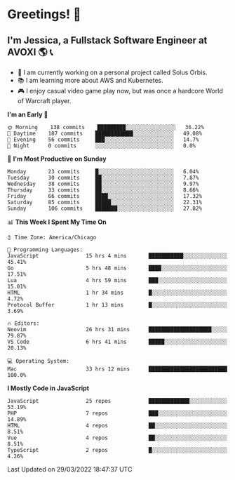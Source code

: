 # Greetings! 🧠

## I'm Jessica, a Fullstack Software Engineer at AVOXI 🌎 📞

- 🌟 I am currently working on a personal project called Solus Orbis.
- 📚 I am learning more about AWS and Kubernetes.
- 🎮 I enjoy casual video game play now, but was once a hardcore World of Warcraft player.

<!--START_SECTION:waka-->
**I'm an Early 🐤** 

```text
🌞 Morning    138 commits    █████████░░░░░░░░░░░░░░░░   36.22% 
🌆 Daytime    187 commits    ████████████░░░░░░░░░░░░░   49.08% 
🌃 Evening    56 commits     ███░░░░░░░░░░░░░░░░░░░░░░   14.7% 
🌙 Night      0 commits      ░░░░░░░░░░░░░░░░░░░░░░░░░   0.0%

```
📅 **I'm Most Productive on Sunday** 

```text
Monday       23 commits     █░░░░░░░░░░░░░░░░░░░░░░░░   6.04% 
Tuesday      30 commits     ██░░░░░░░░░░░░░░░░░░░░░░░   7.87% 
Wednesday    38 commits     ██░░░░░░░░░░░░░░░░░░░░░░░   9.97% 
Thursday     33 commits     ██░░░░░░░░░░░░░░░░░░░░░░░   8.66% 
Friday       66 commits     ████░░░░░░░░░░░░░░░░░░░░░   17.32% 
Saturday     85 commits     █████░░░░░░░░░░░░░░░░░░░░   22.31% 
Sunday       106 commits    ███████░░░░░░░░░░░░░░░░░░   27.82%

```


📊 **This Week I Spent My Time On** 

```text
⌚︎ Time Zone: America/Chicago

💬 Programming Languages: 
JavaScript               15 hrs 4 mins       ███████████░░░░░░░░░░░░░░   45.41% 
Go                       5 hrs 48 mins       ████░░░░░░░░░░░░░░░░░░░░░   17.51% 
Lua                      4 hrs 59 mins       ███░░░░░░░░░░░░░░░░░░░░░░   15.01% 
HTML                     1 hr 34 mins        █░░░░░░░░░░░░░░░░░░░░░░░░   4.72% 
Protocol Buffer          1 hr 13 mins        █░░░░░░░░░░░░░░░░░░░░░░░░   3.69%

🔥 Editors: 
Neovim                   26 hrs 31 mins      ████████████████████░░░░░   79.87% 
VS Code                  6 hrs 41 mins       █████░░░░░░░░░░░░░░░░░░░░   20.13%

💻 Operating System: 
Mac                      33 hrs 12 mins      █████████████████████████   100.0%

```

**I Mostly Code in JavaScript** 

```text
JavaScript               25 repos            █████████████░░░░░░░░░░░░   53.19% 
PHP                      7 repos             ███░░░░░░░░░░░░░░░░░░░░░░   14.89% 
HTML                     4 repos             ██░░░░░░░░░░░░░░░░░░░░░░░   8.51% 
Vue                      4 repos             ██░░░░░░░░░░░░░░░░░░░░░░░   8.51% 
TypeScript               2 repos             █░░░░░░░░░░░░░░░░░░░░░░░░   4.26%

```



 Last Updated on 29/03/2022 18:47:37 UTC
<!--END_SECTION:waka-->

<!--
**jessikuh/jessikuh** is a ✨ _special_ ✨ repository because its `README.md` (this file) appears on your GitHub profile.

Here are some ideas to get you started:

- 🔭 I’m currently working on ...
- 🌱 I’m currently learning ...
- 👯 I’m looking to collaborate on ...
- 🤔 I’m looking for help with ...
- 💬 Ask me about ...
- 📫 How to reach me: ...
- 😄 Pronouns: ...
- ⚡ Fun fact: ...
-->
